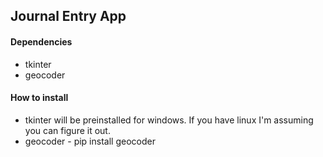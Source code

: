 ## Journal Entry App

#### Dependencies
- tkinter
- geocoder

#### How to install
- tkinter will be preinstalled for windows. If you have linux I'm assuming you can figure it out.
- geocoder - pip install geocoder
